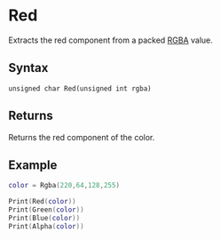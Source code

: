 # Red
Extracts the red component from a packed [RGBA](Rgba.md) value.

## Syntax

`unsigned char Red(unsigned int rgba)`

## Returns

Returns the red component of the color.

## Example

```lua
color = Rgba(220,64,128,255)

Print(Red(color))
Print(Green(color))
Print(Blue(color))
Print(Alpha(color))
```